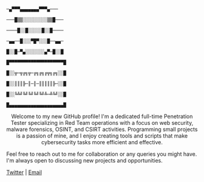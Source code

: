 
                                                           ─▄▀▀▀▄▄▄▄▄▄▄▀▀▀▄───
                                                         ───█▒▒░░░░░░░░░▒▒█───
                                                         ────█░░█░░░░░█░░█────
                                                         ─▄▄──█░░░▀█▀░░░█──▄▄─
                                                         █░░█─▀▄░░░░░░░▄▀─█░░█
                                                         █▀▀▀▀▀▀▀▀▀▀▀▀▀▀▀▀▀▀▀▀█
                                                         █░░╦─╦╔╗╦─╔╗╔╗╔╦╗╔╗░░█
                                                         █░░║║║╠─║─║─║║║║║╠─░░█
                                                         █░░╚╩╝╚╝╚╝╚╝╚╝╩─╩╚╝░░█
                                                         █▄▄▄▄▄▄▄▄▄▄▄▄▄▄▄▄▄▄▄▄█

<p align="center">
Welcome to my new GitHub profile! I'm a dedicated full-time Penetration Tester specializing in Red Team operations with a focus on web security, malware forensics, OSINT, and CSIRT activities. Programming small projects is a passion of mine, and I enjoy creating tools and scripts that make cybersecurity tasks more efficient and effective.

Feel free to reach out to me for collaboration or any queries you might have. I'm always open to discussing new projects and opportunities.

 [Twitter](https://twitter.com/n3ll41) | [Email](n3ll4@protonmail.com) </p>
